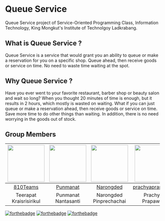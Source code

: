 # Queue Service
Queue Service project of Service-Oriented Programming Class, Information Technology, King Mongkut's Institute of Technolgoy Ladkrabang.

## What is Queue Service ?
Queue Service is a service that would grant you an ability to queue or make a reservation for you on a specific shop. Queue ahead, then receive goods or service on time. No need to waste time waiting at the spot.

## Why Queue Service ?
Have you ever went to your favorite restaurant, barber shop or beauty salon and wait so long? When you thought 20 minutes of time is enough, but it results in 2 hours, which mostly is wasted on waiting. What if you can just queue or make a reservation ahead, then receive goods or service on time. Save more time to do other things than waiting. In addition, there is no need worrying in the goods out of stock.

## Group Members
|<img src="https://scontent.fbkk5-1.fna.fbcdn.net/v/t31.0-8/23000276_1792200687491009_9032554056712951719_o.jpg?_nc_cat=108&_nc_eui2=AeG8WRtBc1DM4Ns1EEFC6Sjo8l-GNCeebuxhszVslXAmYg6XiJF-Im4RMQy66_J9TleGz4mP1drUPNXLucefKlL7V4ffzWpv4cF1b90MeF39bA&_nc_oc=AQnn-TLA4gfgVofq0tvco1pupCPDTO2CdEqxb7xN8Z89cNGeLC-kQmFzmTjqX0hbe7WVAOnX8MDiyRpJoDuDqj1e&_nc_ht=scontent.fbkk5-1.fna&oh=6b73bcdf5d459800aaddfd5730c3c8f0&oe=5E39FA68" width="120px" height="120px">|<img src="https://scontent.fbkk5-1.fna.fbcdn.net/v/t1.0-9/56591969_597023884136233_4676427440619257856_o.jpg?_nc_cat=105&_nc_eui2=AeH4uV_uCisqGuiKBGkBfHa-KA9orCRr6T6c11Xmum6seA2m7GkKy6tdvAwdPTZIwLR0442yKNjAs9OqPH4OjI4ihJ9Kpc7fYFawpIkzDWKLrQ&_nc_oc=AQkl5ydfM5PP9mphiOWZaMLi4-k5y9C87HEQFjHqMoqf_XvVqn9AC6xyqSsTtMBJ9YhU6gzPX0gXujoj9ddngkkI&_nc_ht=scontent.fbkk5-1.fna&oh=5f9a4308ee8fc9adb06b4df8ea5423ec&oe=5E07F911" width="120px" height="120px">|<img src="https://scontent.fbkk5-1.fna.fbcdn.net/v/t31.0-8/22791592_1464805656947913_6318736334116888243_o.jpg?_nc_cat=101&_nc_eui2=AeHBMNZFm_QYGGZ3a-6UySh4FOi77Gc_PyRE1l0RU9xmdD9ixmTJxxvUDFkVAvfdhtZe2hKQncgVGfcJWR34a6RjoG55kDkunAA8yT-m6hHQUw&_nc_oc=AQnME5884mXPd4OVsz4N8anINKxaxF48LHB1q1-wCm1zoUHwtzIDAkdRgeg2wf6-vHmbUSZF94edFHYvJC8Az90V&_nc_ht=scontent.fbkk5-1.fna&oh=8013b0f7bd556df2b9e0ecdbf4990888&oe=5E3C8F40" width="120px" height="120px">|<img src="https://scontent.fbkk5-1.fna.fbcdn.net/v/t1.0-9/22815523_1233968906709298_3388605270727140154_n.jpg?_nc_cat=100&_nc_eui2=AeFHU4f6s6RxSla9H6878B_uaa3UgBPfaQF98IqKp3uGizWW8E7KVlRTOSr7sgZk2snVB_lIhggHqyBORfCBFE98AarWSb9EITM02ajZAHrsIg&_nc_oc=AQlNUpp5QCK7LGagyKG1bDahZUAebFo7K6gbwvGWVbCOFLmX7ybrTyKYb2Rgqr7SOD6resK6d-_10q1sA8hmcUYm&_nc_ht=scontent.fbkk5-1.fna&oh=f2d1cff1e49ec041b25e9163f296937e&oe=5E0876E0" width="120px" height="120px">|
|:---:|:---:|:---:|:---:|
|[810Teams](https://github.com/810Teams)|[Punmanat](hhttps://github.com/Punmanat)|[Narongded](https://github.com/Narongded)|[prachyaprapawat](https://github.com/prachyaprapawat)|
|Teerapat<br>Kraisrisirikul|Punmanat<br>Nantasanti|Narongded<br>Pinprechachai|Prachya<br>Prapawat|

[![forthebadge](https://forthebadge.com/images/badges/made-with-java.svg)](https://forthebadge.com)
[![forthebadge](https://forthebadge.com/images/badges/built-by-developers.svg)](https://forthebadge.com)
[![forthebadge](https://forthebadge.com/images/badges/built-with-love.svg)](https://forthebadge.com)
